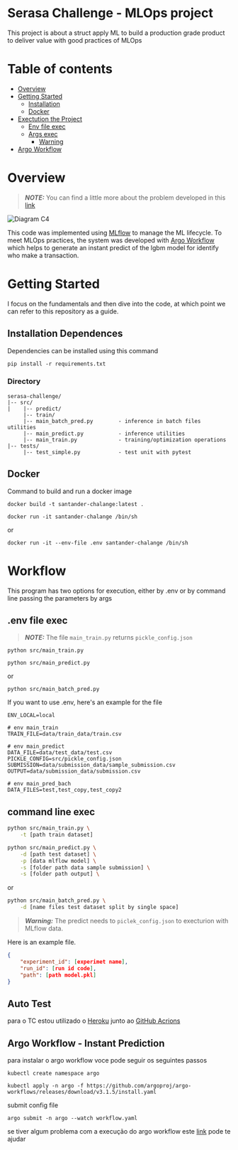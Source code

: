 # Serasa Challenge - MLOps project
This project is about a struct apply ML to build a production grade product to deliver value with good practices of MLOps

# Table of contents
* [Overview](#overview)
* [Getting Started](#getting-started)
  + [Installation](#installation)
  + [Docker](#docker)
* [Exectution the Project](#exectution-the-project)
  + [Env file exec](#env-file-exec)
  + [Args exec](#args-exec)
    + [Warning](#warning)
* [Argo Workflow](#instant-prediction)

# Overview

> **_NOTE:_** You can find a little more about the problem developed in this [link](https://github.com/arimstefanini/serasa-challenge/blob/develop/problem.md)

![Diagram C4](https://github.com/arimstefanini/serasa-challenge/blob/develop/diagram.png)

This code was implemented using  [MLflow](https://mlflow.org/) to manage the ML lifecycle.
To meet MLOps practices, the system was developed with [Argo Workflow](https://argoproj.github.io/argo-workflows/) which helps to generate an instant predict of the lgbm model for identify who make a transaction.

# Getting Started
I focus on the fundamentals and then dive into the code, at which point we can refer to this repository as a guide. 
## Installation Dependences
Dependencies can be installed using this command

`pip install -r requirements.txt`

### Directory
```
serasa-challenge/
|-- src/
|    |-- predict/                                  
     |-- train/
     |-- main_batch_pred.py        - inference in batch files utilities
     |-- main_predict.py           - inference utilities
     |-- main_train.py             - training/optimization operations
|-- tests/
     |-- test_simple.py            - test unit with pytest
```

## Docker
Command to build and run a docker image

`docker build -t santander-chalange:latest .`

`docker run -it santander-chalange /bin/sh`

or

`docker run -it --env-file .env santander-chalange /bin/sh`


# Workflow
This program has two options for execution, either by .env or by command line passing the parameters by args
## .env file exec
> **_NOTE:_** The file `main_train.py` returns `pickle_config.json`

`python src/main_train.py`

`python src/main_predict.py`

or

`python src/main_batch_pred.py`

If you want to use .env, here's an example for the file
```t
ENV_LOCAL=local

# env main_train
TRAIN_FILE=data/train_data/train.csv

# env main_predict
DATA_FILE=data/test_data/test.csv
PICKLE_CONFIG=src/pickle_config.json
SUBMISSION=data/submission_data/sample_submission.csv
OUTPUT=data/submission_data/submission.csv

# env main_pred_bach
DATA_FILES=test,test_copy,test_copy2
```

## command line exec
```bash
python src/main_train.py \
    -t [path train dataset]
```
```bash
python src/main_predict.py \
    -d [path test dataset] \
    -p [data mlflow model] \
    -s [folder path data sample submission] \
    -s [folder path output] \
```
or
```bash
python src/main_batch_pred.py \
    -d [name files test dataset split by single space]
```

> **_Warning:_** 
The predict needs to `piclek_config.json` to execturion with MLflow data. 

Here is an example file.
```json
{
    "experiment_id": [experimet name],
    "run_id": [run id code],
    "path": [path model.pkl]
}
```

## Auto Test
para o TC estou utilizado o [Heroku](https://devcenter.heroku.com/articles/heroku-cli) junto ao [GitHub Acrions]() 

## Argo Workflow - Instant Prediction

para instalar o argo workflow voce pode seguir os seguintes passos
```
kubectl create namespace argo

kubectl apply -n argo -f https://github.com/argoproj/argo-workflows/releases/download/v3.1.5/install.yaml
```
submit config file
```
argo submit -n argo --watch workflow.yaml
```

se tiver algum problema com a execução do argo workflow este [link](https://www.eksworkshop.com/advanced/410_batch/install/) pode te ajudar